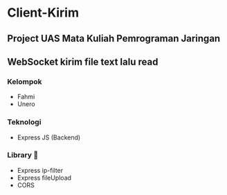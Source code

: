 # Client-Kirim
## Project UAS Mata Kuliah Pemrograman Jaringan
## WebSocket kirim file text lalu read
  
### Kelompok
- Fahmi  
- Unero
  
### Teknologi
- Express JS (Backend)


### Library 🔧
- Express ip-filter
- Express fileUpload
- CORS